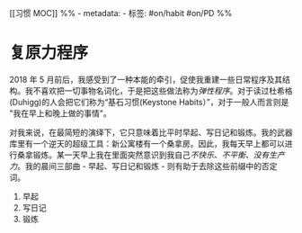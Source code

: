 [[习惯 MOC]]
%% - metadata:
	- 标签: #on/habit #on/PD %% 
# 复原力程序
2018 年 5 月前后，我感受到了一种本能的牵引，促使我重建一些日常程序及其结构。我不喜欢把一切事物名词化，于是把这些做法称为*弹性程序*。对于读过杜希格(Duhigg)的人会把它们称为“基石习惯(Keystone Habits）”，对于一般人而言则是 "我在早上和晚上做的事情"。

对我来说，在最简短的演绎下，它只意味着比平时早起、写日记和锻炼。我的武器库里有一个逆天的超级工具：新公寓楼有一个桑拿房。因此，我每天早上都可以进行桑拿锻炼。某一天早上我在里面突然意识到我自己*不快乐、不平衡、没有生产力*。我的晨间三部曲 - 早起、写日记和锻炼 - 则有助于去除这些前缀中的否定词。

1. 早起
2. 写日记
3. 锻炼